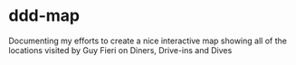 # ddd-map

Documenting my efforts to create a nice interactive map showing all of the locations visited by Guy Fieri on Diners, Drive-ins and Dives
